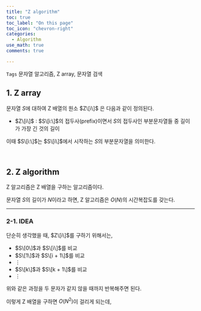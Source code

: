 ```yaml
---
title: "Z algorithm"
toc: true
toc_label: "On this page"
toc_icon: "chevron-right"
categories:    
  - Algorithm
use_math: true
comments: true

---
```


`Tags` 문자열 알고리즘, Z array, 문자열 검색

## 1. Z array

문자열 $S$에 대하여 Z 배열의 원소 $Z\[i\]$ 은 다음과 같이 정의된다.

- $Z\[i\]$ : $S\[i:\]$의 접두사(prefix)이면서 $S$의 접두사인 부분문자열들 중 길이가 가장 긴 것의 길이

이때 $S\[i:\]$는 $S\[i\]$에서 시작하는 $S$의 부분문자열을 의미한다.

<br/>

## 2. Z algorithm

Z 알고리즘은 Z 배열을 구하는 알고리즘이다.

문자열 $S$의 길이가 $N$이라고 하면, Z 알고리즘은 $O(N)$의 시간복잡도를 갖는다.

---

### 2-1. IDEA

단순히 생각했을 때, $Z\[i\]$를 구하기 위해서는,

- $S\[0\]$과 $S\[i\]$를 비교
- $S\[1\]$과 $S\[i + 1\]$를 비교
- $\vdots$
- $S\[k\]$과 $S\[k + 1\]$를 비교
- $\vdots$

위와 같은 과정을 두 문자가 같지 않을 때까지 반복해주면 된다.

이렇게 Z 배열을 구하면 $O(N^2)$이 걸리게 되는데, 


